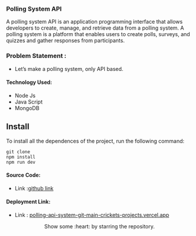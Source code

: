 ### Polling System API

A polling system API is an application programming interface that allows developers to create, manage, and retrieve data from a polling system. A polling system is a platform that enables users to create polls, surveys, and quizzes and gather responses from participants.

### Problem Statement : 
 - Let’s make a polling system, only API based.
 
#### Technology Used:
 - Node Js
 - Java Script
 - MongoDB
 

 ## Install

To install all the dependences of the project, run the following command:

    git clone 
    npm install
    npm run dev


#### Source Code:
 - Link :[github link](https://github.com/Uttam-Suthar/Polling-api-system)


#### Deployment Link:
 - Link : [polling-api-system-git-main-crickets-projects.vercel.app](https://polling-api-system-git-main-crickets-projects.vercel.app/)


<p align="center">
  Show some :heart: by starring the repository.
</p>





